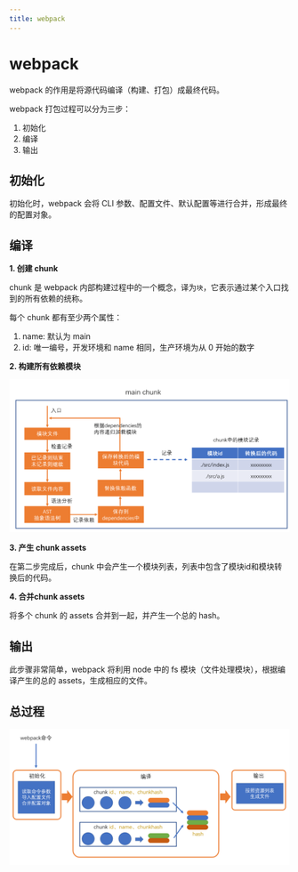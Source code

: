 ```yaml
---
title: webpack
---
```


# webpack

webpack 的作用是将源代码编译（构建、打包）成最终代码。

webpack 打包过程可以分为三步：

1. 初始化
2. 编译
3. 输出

## 初始化

初始化时，webpack 会将 CLI 参数、配置文件、默认配置等进行合并，形成最终的配置对象。

## 编译

**1. 创建 chunk**

chunk 是 webpack 内部构建过程中的一个概念，译为`块`，它表示通过某个入口找到的所有依赖的统称。

每个 chunk 都有至少两个属性：

1. name: 默认为 main
2. id: 唯一编号，开发环境和 name 相同，生产环境为从 0 开始的数字

**2. 构建所有依赖模块**

![webpack](./webpack/webpack.png)

**3. 产生 chunk assets**

在第二步完成后，chunk 中会产生一个模块列表，列表中包含了模块id和模块转换后的代码。

**4. 合并chunk assets**

将多个 chunk 的 assets 合并到一起，并产生一个总的 hash。

## 输出

此步骤非常简单，webpack 将利用 node 中的 fs 模块（文件处理模块），根据编译产生的总的 assets，生成相应的文件。

## 总过程

![webpack flow](./webpack/flow.png)
